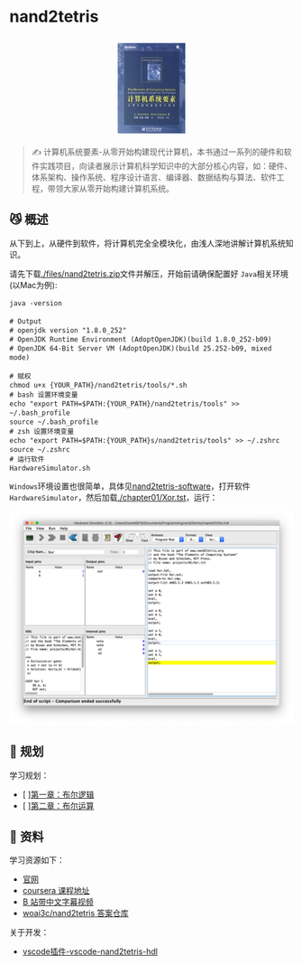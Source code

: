 # nand2tetris

<h2 align=center>
<img src="./.files/images/nand2tetris.jpeg" width='120px' height='160px'>
</h2>

> ✍️ 计算机系统要素-从零开始构建现代计算机，本书通过一系列的硬件和软件实践项目，向读者展示计算机科学知识中的大部分核心内容，如：硬件、体系架构、操作系统、程序设计语言、编译器、数据结构与算法、软件工程，带领大家从零开始构建计算机系统。

## 😼 概述

从下到上，从硬件到软件，将计算机完全全模块化，由浅人深地讲解计算机系统知识。

请先下载[./files/nand2tetris.zip](./files/nand2tetris.zip)文件并解压，开始前请确保配置好 `Java`相关环境(以Mac为例):

```shell
java -version

# Output
# openjdk version "1.8.0_252"
# OpenJDK Runtime Environment (AdoptOpenJDK)(build 1.8.0_252-b09)
# OpenJDK 64-Bit Server VM (AdoptOpenJDK)(build 25.252-b09, mixed mode)

# 赋权
chmod u+x {YOUR_PATH}/nand2tetris/tools/*.sh
# bash 设置环境变量
echo "export PATH=$PATH:{YOUR_PATH}/nand2tetris/tools" >> ~/.bash_profile
source ~/.bash_profile
# zsh 设置环境变量
echo "export PATH=$PATH:{YOUR_PATH}s/nand2tetris/tools" >> ~/.zshrc
source ~/.zshrc
# 运行软件
HardwareSimulator.sh
```

`Windows`环境设置也很简单，具体见[nand2tetris-software](https://www.nand2tetris.org/software)，打开软件 `HardwareSimulator`，然后加载[./chapter01/Xor.tst](Xor.tst)，运行：

![Xor_demo](.files/images/Xor_demo.png)

## 🎯 规划

学习规划：

- [ ][第一章：布尔逻辑](./chapter01/)
- [ ][第二章：布尔运算](./chapter01/)

## 👀 资料

学习资源如下：

- [官网](https://www.nand2tetris.org/)
- [coursera 课程地址](https://www.coursera.org/learn/build-a-computer/home/welcome)
- [B 站带中文字幕视频](https://www.bilibili.com/video/BV1KJ411s7QJ?p=1)
- [woai3c/nand2tetris 答案仓库](https://github.com/woai3c/nand2tetris)

关于开发：

- [vscode插件-vscode-nand2tetris-hdl](https://github.com/roblourens/vscode-nand2tetris-hdl)
